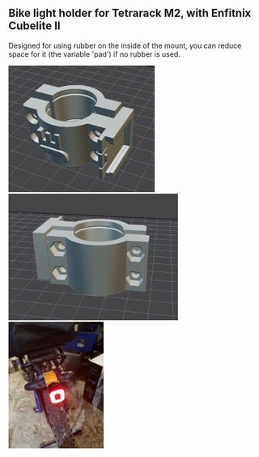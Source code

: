 ## Bike light holder for Tetrarack M2, with Enfitnix Cubelite II

Designed for using rubber on the inside of the mount, you can reduce space for it (the variable 'pad') if no rubber is used.

<img src="https://github.com/j842/3dprinting/blob/main/ICESL%20models/20210604%20Rear%20Bike%20Light%20Holder/holder1.JPG" height="250">   <img src="https://github.com/j842/3dprinting/blob/main/ICESL%20models/20210604%20Rear%20Bike%20Light%20Holder/holder2.JPG" height="250">  <img src="https://github.com/j842/3dprinting/blob/main/ICESL%20models/20210604%20Rear%20Bike%20Light%20Holder/holder3.JPG" height="250"> 
